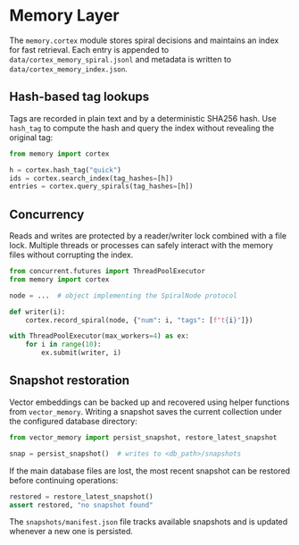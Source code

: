 # Memory Layer

The `memory.cortex` module stores spiral decisions and maintains an index for
fast retrieval. Each entry is appended to `data/cortex_memory_spiral.jsonl` and
metadata is written to `data/cortex_memory_index.json`.

## Hash-based tag lookups

Tags are recorded in plain text and by a deterministic SHA256 hash. Use
`hash_tag` to compute the hash and query the index without revealing the
original tag:

```python
from memory import cortex

h = cortex.hash_tag("quick")
ids = cortex.search_index(tag_hashes=[h])
entries = cortex.query_spirals(tag_hashes=[h])
```

## Concurrency

Reads and writes are protected by a reader/writer lock combined with a file
lock. Multiple threads or processes can safely interact with the memory files
without corrupting the index.

```python
from concurrent.futures import ThreadPoolExecutor
from memory import cortex

node = ...  # object implementing the SpiralNode protocol

def writer(i):
    cortex.record_spiral(node, {"num": i, "tags": [f"t{i}"]})

with ThreadPoolExecutor(max_workers=4) as ex:
    for i in range(10):
        ex.submit(writer, i)
```

## Snapshot restoration

Vector embeddings can be backed up and recovered using helper functions from
`vector_memory`. Writing a snapshot saves the current collection under the
configured database directory:

```python
from vector_memory import persist_snapshot, restore_latest_snapshot

snap = persist_snapshot()  # writes to <db_path>/snapshots
```

If the main database files are lost, the most recent snapshot can be restored
before continuing operations:

```python
restored = restore_latest_snapshot()
assert restored, "no snapshot found"
```

The `snapshots/manifest.json` file tracks available snapshots and is updated
whenever a new one is persisted.

